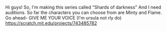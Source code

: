 Hi guys! So, I'm making this series called "Shards of darkness" And I need auditions. So far the characters you can choose from are Minty and Flame. Go ahead- GIVE ME YOUR VOICE (I'm ursula not rly do) https://scratch.mit.edu/projects/743485782